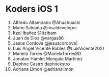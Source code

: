 # Koders iOS 1
1. Alfredo Altamirano @Ahuahuachi
2. Mario Saldaña @msaldeveloper
3. Itzel Ibañez @Itzibam
4. Juan de Dios @vargas86
5. Jesus Cordova @jesuscordova1
6. Luis Angel Vicente Robles @LuisVicente2021
7. Mariela Torres @MarielaTorresBD
8. Jonatan Hamlet Munguia Martinez
9. Daphne Castro daphnekstro
10. Adriana Limon @adrianalimon
